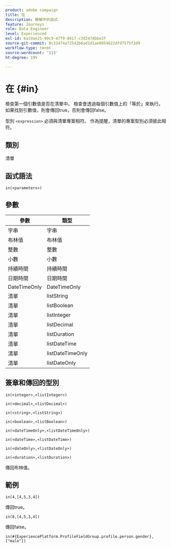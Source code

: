 ```yaml
---
product: adobe campaign
title: 在
description: 瞭解中的函式
feature: Journeys
role: Data Engineer
level: Experienced
exl-id: 6a19ae25-99c9-47f9-8417-c3d247dbbe3f
source-git-commit: 9c33474a72542b6ad1d1ae0854622dfd7575f2d9
workflow-type: tm+mt
source-wordcount: '113'
ht-degree: 19%

---
```


# 在  {#in}

檢查第一個引數值是否在清單中。 檢查會透過每個引數值上的「等於」來執行。 如果找到引數值，則會傳回true，否則會傳回false。

型別 `<expression>` 必須與清單專案相符。 作為提醒，清單的專案型別必須彼此相符。

## 類別

清單

## 函式語法

`in(<parameters>)`

## 參數

| 參數 | 類型 |
|-----------|------------------|
| 字串 | 字串 |
| 布林值 | 布林值 |
| 整數 | 整數 |
| 小數 | 小數 |
| 持續時間 | 持續時間 |
| 日期時間 | 日期時間 |
| DateTimeOnly | DateTimeOnly |
| 清單 | listString |
| 清單 | listBoolean |
| 清單 | listInteger |
| 清單 | listDecimal |
| 清單 | listDuration |
| 清單 | listDateTime |
| 清單 | listDateTimeOnly |
| 清單 | listDateOnly |

## 簽章和傳回的型別

`in(<integer>,<listInteger>)`

`in(<decimal>,<listDecimal>)`

`in(<string>,<listString>)`

`in(<boolean>,<listBoolean>)`

`in(<dateTimeOnly>,<listDateTimeOnly>)`

`in(<dateTime>,<listDateTime>)`

`in(<dateOnly>,<listDateOnly>)`

`in(<duration>,<listDuration>)`

傳回布林值。

## 範例

`in(4,[4,5,3,4])`

傳回true。

`in(8,[4,5,3,4])`

傳回false。

`in(#{ExperiencePlatform.ProfileFieldGroup.profile.person.gender}, ["male"])`
